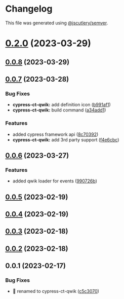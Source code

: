 # Changelog

This file was generated using [@jscutlery/semver](https://github.com/jscutlery/semver).

# [0.2.0](https://github.com/qwikifiers/cypress-qwik/compare/cypress-ct-qwik-0.1.0...cypress-ct-qwik-0.2.0) (2023-03-29)



## [0.0.8](https://github.com/qwikifiers/cypress-qwik/compare/cypress-ct-qwik-0.0.7...cypress-ct-qwik-0.0.8) (2023-03-29)

## [0.0.7](https://github.com/qwikifiers/cypress-qwik/compare/cypress-ct-qwik-0.0.6...cypress-ct-qwik-0.0.7) (2023-03-28)

### Bug Fixes

- **cypress-ct-qwik:** add definition icon ([b991af1](https://github.com/qwikifiers/cypress-qwik/commit/b991af1a52118c39fa6b37506ada8d7002e44f23))
- **cypress-ct-qwik:** build command ([a34add1](https://github.com/qwikifiers/cypress-qwik/commit/a34add1d3db1c1dad00be43377fe9a3d0eb8c5ae))

### Features

- added cypress framework api ([8c70392](https://github.com/qwikifiers/cypress-qwik/commit/8c7039258576c2567d5b41eb76a6c75384166c96))
- **cypress-ct-qwik:** add 3rd party support ([f4e6cbc](https://github.com/qwikifiers/cypress-qwik/commit/f4e6cbc45c28fb03e3e093c5640c906ff3194872))

## [0.0.6](https://github.com/qwikifiers/cypress-qwik/compare/cypress-ct-qwik-0.0.5...cypress-ct-qwik-0.0.6) (2023-03-27)

### Features

- added qwik loader for events ([990726b](https://github.com/qwikifiers/cypress-qwik/commit/990726ba213660c1f09a85c548f4996377d1a717))

## [0.0.5](https://github.com/qwikifiers/cypress-qwik/compare/cypress-ct-qwik-0.0.4...cypress-ct-qwik-0.0.5) (2023-02-19)

## [0.0.4](https://github.com/qwikifiers/cypress-qwik/compare/cypress-ct-qwik-0.0.3...cypress-ct-qwik-0.0.4) (2023-02-19)

## [0.0.3](https://github.com/qwikifiers/cypress-qwik/compare/cypress-ct-qwik-0.0.2...cypress-ct-qwik-0.0.3) (2023-02-18)

## [0.0.2](https://github.com/qwikifiers/cypress-qwik/compare/cypress-ct-qwik-0.0.1...cypress-ct-qwik-0.0.2) (2023-02-18)

## 0.0.1 (2023-02-17)

### Bug Fixes

- :rocket: renamed to cypress-ct-qwik ([c5c3070](https://github.com/qwikifiers/cypress-qwik/commit/c5c307067317a373bda5546f080e683402f55829))
